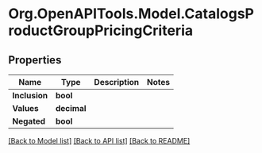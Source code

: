 # Org.OpenAPITools.Model.CatalogsProductGroupPricingCriteria

## Properties

Name | Type | Description | Notes
------------ | ------------- | ------------- | -------------
**Inclusion** | **bool** |  | 
**Values** | **decimal** |  | 
**Negated** | **bool** |  | 

[[Back to Model list]](../README.md#documentation-for-models) [[Back to API list]](../README.md#documentation-for-api-endpoints) [[Back to README]](../README.md)

